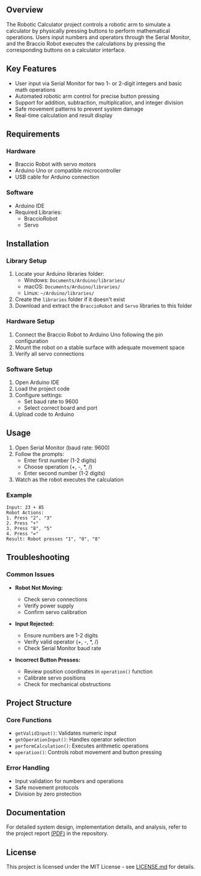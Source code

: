 ## Overview
The Robotic Calculator project controls a robotic arm to simulate a calculator by physically pressing buttons to perform mathematical operations. Users input numbers and operators through the Serial Monitor, and the Braccio Robot executes the calculations by pressing the corresponding buttons on a calculator interface.

## Key Features
- User input via Serial Monitor for two 1- or 2-digit integers and basic math operations
- Automated robotic arm control for precise button pressing
- Support for addition, subtraction, multiplication, and integer division
- Safe movement patterns to prevent system damage
- Real-time calculation and result display

## Requirements

### Hardware
- Braccio Robot with servo motors
- Arduino Uno or compatible microcontroller
- USB cable for Arduino connection

### Software
- Arduino IDE
- Required Libraries:
  - BraccioRobot
  - Servo

## Installation

### Library Setup
1. Locate your Arduino libraries folder:
   - Windows: `Documents/Arduino/libraries/`
   - macOS: `Documents/Arduino/libraries/`
   - Linux: `~/Arduino/libraries/`
2. Create the `libraries` folder if it doesn't exist
3. Download and extract the `BraccioRobot` and `Servo` libraries to this folder

### Hardware Setup
1. Connect the Braccio Robot to Arduino Uno following the pin configuration
2. Mount the robot on a stable surface with adequate movement space
3. Verify all servo connections

### Software Setup
1. Open Arduino IDE
2. Load the project code
3. Configure settings:
   - Set baud rate to 9600
   - Select correct board and port
4. Upload code to Arduino

## Usage

1. Open Serial Monitor (baud rate: 9600)
2. Follow the prompts:
   - Enter first number (1-2 digits)
   - Choose operation (+, -, *, /)
   - Enter second number (1-2 digits)
3. Watch as the robot executes the calculation

### Example
```
Input: 23 + 85
Robot Actions:
1. Press "2", "3"
2. Press "+"
3. Press "8", "5"
4. Press "="
Result: Robot presses "1", "0", "8"
```

## Troubleshooting

### Common Issues
- **Robot Not Moving:**
  - Check servo connections
  - Verify power supply
  - Confirm servo calibration

- **Input Rejected:**
  - Ensure numbers are 1-2 digits
  - Verify valid operator (+, -, *, /)
  - Check Serial Monitor baud rate

- **Incorrect Button Presses:**
  - Review position coordinates in `operation()` function
  - Calibrate servo positions
  - Check for mechanical obstructions

## Project Structure

### Core Functions
- `getValidInput()`: Validates numeric input
- `getOperationInput()`: Handles operator selection
- `performCalculation()`: Executes arithmetic operations
- `operation()`: Controls robot movement and button pressing

### Error Handling
- Input validation for numbers and operations
- Safe movement protocols
- Division by zero protection

## Documentation
For detailed system design, implementation details, and analysis, refer to the project report [(PDF)](https://github.com/Eusha425/Math-Machina/blob/main/Project%20Report.pdf) in the repository.

## License
This project is licensed under the MIT License - see [LICENSE.md](https://github.com/Eusha425/Math-Machina/blob/main/LICENSE) for details.
